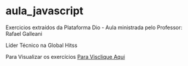 # aula_javascript

      

  
   Exercicios extraídos da Plataforma Dio -
   Aula ministrada pelo Professor:
   Rafael Galleani
   <p> Líder Técnico na Global Hitss</p>

    

   
Para Visualizar os exercícios <a href="https://github.com/avalosdev/aula_javascript/tree/master">Para Visclique Aqui</a>



